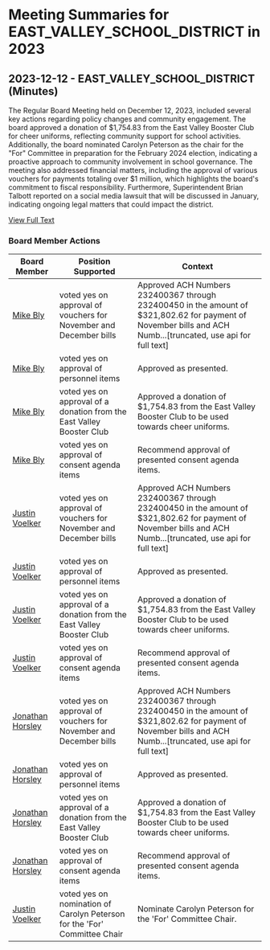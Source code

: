 # Meeting Summaries for EAST_VALLEY_SCHOOL_DISTRICT in 2023

## 2023-12-12 - EAST_VALLEY_SCHOOL_DISTRICT (Minutes)

The Regular Board Meeting held on December 12, 2023, included several key actions regarding policy changes and community engagement. The board approved a donation of $1,754.83 from the East Valley Booster Club for cheer uniforms, reflecting community support for school activities. Additionally, the board nominated Carolyn Peterson as the chair for the "For" Committee in preparation for the February 2024 election, indicating a proactive approach to community involvement in school governance. The meeting also addressed financial matters, including the approval of various vouchers for payments totaling over $1 million, which highlights the board's commitment to fiscal responsibility. Furthermore, Superintendent Brian Talbott reported on a social media lawsuit that will be discussed in January, indicating ongoing legal matters that could impact the district.

[View Full Text](https://raw.githubusercontent.com/VoronoiPerspectives/WashingtonStateSchoolBoardExplorer/refs/heads/main/data/countries/usa/states/wa/counties/spokane/school_boards/east_valley_school_district/2023/processed/2023-12-12-draft-minutes.txt)

### Board Member Actions

| Board Member | Position Supported | Context |
|--------------|--------------------|---------|
| [Mike Bly](board_member_285.md) | voted yes on approval of vouchers for November and December bills | Approved ACH Numbers 232400367 through 232400450 in the amount of $321,802.62 for payment of November bills and ACH Numb...[truncated, use api for full text] |
| [Mike Bly](board_member_285.md) | voted yes on approval of personnel items | Approved as presented. |
| [Mike Bly](board_member_285.md) | voted yes on approval of a donation from the East Valley Booster Club | Approved a donation of $1,754.83 from the East Valley Booster Club to be used towards cheer uniforms. |
| [Mike Bly](board_member_285.md) | voted yes on approval of consent agenda items | Recommend approval of presented consent agenda items. |
| [Justin Voelker](board_member_283.md) | voted yes on approval of vouchers for November and December bills | Approved ACH Numbers 232400367 through 232400450 in the amount of $321,802.62 for payment of November bills and ACH Numb...[truncated, use api for full text] |
| [Justin Voelker](board_member_283.md) | voted yes on approval of personnel items | Approved as presented. |
| [Justin Voelker](board_member_283.md) | voted yes on approval of a donation from the East Valley Booster Club | Approved a donation of $1,754.83 from the East Valley Booster Club to be used towards cheer uniforms. |
| [Justin Voelker](board_member_283.md) | voted yes on approval of consent agenda items | Recommend approval of presented consent agenda items. |
| [Jonathan Horsley](board_member_284.md) | voted yes on approval of vouchers for November and December bills | Approved ACH Numbers 232400367 through 232400450 in the amount of $321,802.62 for payment of November bills and ACH Numb...[truncated, use api for full text] |
| [Jonathan Horsley](board_member_284.md) | voted yes on approval of personnel items | Approved as presented. |
| [Jonathan Horsley](board_member_284.md) | voted yes on approval of a donation from the East Valley Booster Club | Approved a donation of $1,754.83 from the East Valley Booster Club to be used towards cheer uniforms. |
| [Jonathan Horsley](board_member_284.md) | voted yes on approval of consent agenda items | Recommend approval of presented consent agenda items. |
| [Justin Voelker](board_member_283.md) | voted yes on nomination of Carolyn Peterson for the 'For' Committee Chair | Nominate Carolyn Peterson for the 'For' Committee Chair. |

